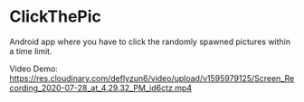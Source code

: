 # ClickThePic
Android app where you have to click the randomly spawned pictures within a time limit. 

Video Demo: https://res.cloudinary.com/deflyzun6/video/upload/v1595979125/Screen_Recording_2020-07-28_at_4.29.32_PM_id6ctz.mp4
